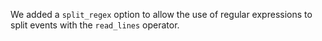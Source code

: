 We added a `split_regex` option to allow the use of regular expressions to
split events with the `read_lines` operator.
